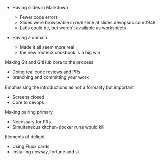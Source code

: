 - Having slides in Markdown
  - Fewer code errors
  - Slides were browseable in real-time at slides.devopsdc.com:1948
  - Labs could be, but weren't available as worksheets

- Having a domain
  - Made it all seem more real
  - the new route53 cookbook is a big win

Making Git and GitHub core to the process 
  - Doing real code reviews and PRs
  - branching and committing your work

Emphasising the introductions as not a formality but important
  - Screens closed
  - Core to devops

Making pairing primary
  - Necessary for PRs
  - Simultaneous kitchen-docker runs would kill 

Elements of delight
  - Using Fluxx cards
  - Installing cowsay, fortune and sl


